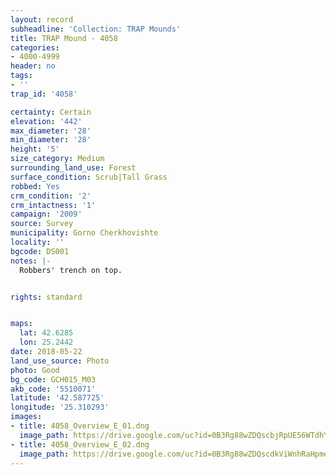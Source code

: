 ```yaml
---
layout: record
subheadline: 'Collection: TRAP Mounds'
title: TRAP Mound - 4058
categories:
- 4000-4999
header: no
tags:
- ''
trap_id: '4058'

certainty: Certain
elevation: '442'
max_diameter: '28'
min_diameter: '28'
height: '5'
size_category: Medium
surrounding_land_use: Forest
surface_condition: Scrub|Tall Grass
robbed: Yes
crm_condition: '2'
crm_intactness: '1'
campaign: '2009'
source: Survey
municipality: Gorno Cherkhovishte
locality: ''
bgcode: DS001
notes: |-
  Robbers' trench on top.


rights: standard


maps:
  lat: 42.6285
  lon: 25.2442
date: 2018-05-22
land_use_source: Photo
photo: Good
bg_code: GCH015_М03
akb_code: '5510071'
latitude: '42.587725'
longitude: '25.310293'
images:
- title: 4058_Overview_E_01.dng
  image_path: https://drive.google.com/uc?id=0B3Rg88wZDQscbjRpUE56WTdhYTQ
- title: 4058_Overview_E_02.dng
  image_path: https://drive.google.com/uc?id=0B3Rg88wZDQscdkViWnhRaHpmemc
---
```

